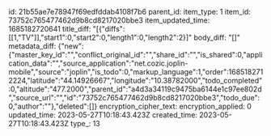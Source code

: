 id: 21b55ae7e78947f69edfddab4108f7b6
parent_id: 
item_type: 1
item_id: 73752c765477462d9b8cd8217020bbe3
item_updated_time: 1685182720641
title_diff: "[{\"diffs\":[[1,\"TV\"]],\"start1\":0,\"start2\":0,\"length1\":0,\"length2\":2}]"
body_diff: "[]"
metadata_diff: {"new":{"master_key_id":"","conflict_original_id":"","share_id":"","is_shared":0,"application_data":"","source_application":"net.cozic.joplin-mobile","source":"joplin","is_todo":0,"markup_language":1,"order":1685182712224,"latitude":"44.14926667","longitude":"10.38782000","todo_completed":0,"altitude":"477.2000","parent_id":"a4d3a34119c9475ba6144e1c97ee802d","source_url":"","id":"73752c765477462d9b8cd8217020bbe3","todo_due":0,"author":""},"deleted":[]}
encryption_cipher_text: 
encryption_applied: 0
updated_time: 2023-05-27T10:18:43.423Z
created_time: 2023-05-27T10:18:43.423Z
type_: 13